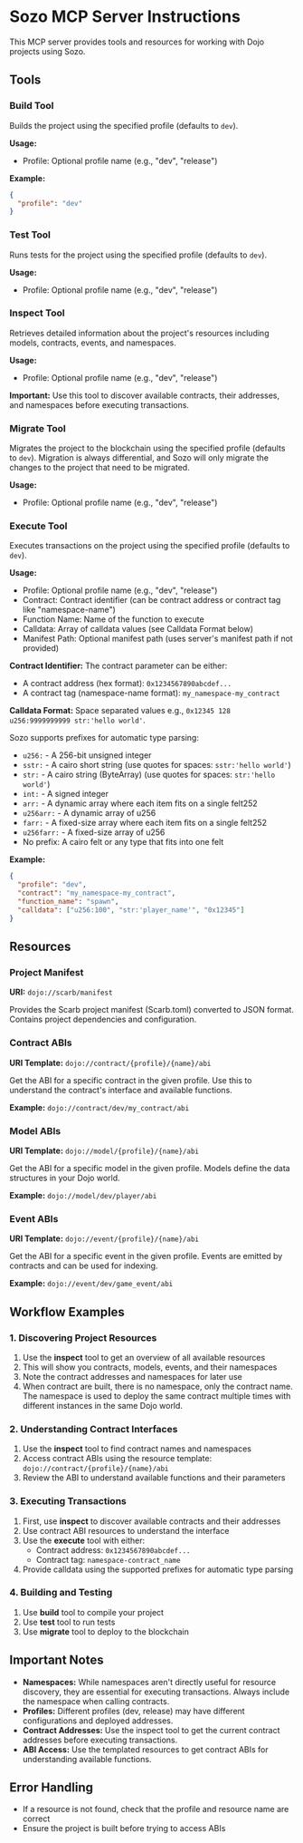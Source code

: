 # Sozo MCP Server Instructions

This MCP server provides tools and resources for working with Dojo projects using Sozo.

## Tools

### Build Tool
Builds the project using the specified profile (defaults to `dev`).

**Usage:**
- Profile: Optional profile name (e.g., "dev", "release")

**Example:**
```json
{
  "profile": "dev"
}
```

### Test Tool
Runs tests for the project using the specified profile (defaults to `dev`).

**Usage:**
- Profile: Optional profile name (e.g., "dev", "release")

### Inspect Tool
Retrieves detailed information about the project's resources including models, contracts, events, and namespaces.

**Usage:**
- Profile: Optional profile name (e.g., "dev", "release")

**Important:** Use this tool to discover available contracts, their addresses, and namespaces before executing transactions.

### Migrate Tool
Migrates the project to the blockchain using the specified profile (defaults to `dev`). Migration is always differential, and Sozo will only migrate the changes to the project that need to be migrated.

**Usage:**
- Profile: Optional profile name (e.g., "dev", "release")

### Execute Tool
Executes transactions on the project using the specified profile (defaults to `dev`).

**Usage:**
- Profile: Optional profile name (e.g., "dev", "release")
- Contract: Contract identifier (can be contract address or contract tag like "namespace-name")
- Function Name: Name of the function to execute
- Calldata: Array of calldata values (see Calldata Format below)
- Manifest Path: Optional manifest path (uses server's manifest path if not provided)

**Contract Identifier:**
The contract parameter can be either:
- A contract address (hex format): `0x1234567890abcdef...`
- A contract tag (namespace-name format): `my_namespace-my_contract`

**Calldata Format:**
Space separated values e.g., `0x12345 128 u256:9999999999 str:'hello world'`.

Sozo supports prefixes for automatic type parsing:
- `u256:` - A 256-bit unsigned integer
- `sstr:` - A cairo short string (use quotes for spaces: `sstr:'hello world'`)
- `str:` - A cairo string (ByteArray) (use quotes for spaces: `str:'hello world'`)
- `int:` - A signed integer
- `arr:` - A dynamic array where each item fits on a single felt252
- `u256arr:` - A dynamic array of u256
- `farr:` - A fixed-size array where each item fits on a single felt252
- `u256farr:` - A fixed-size array of u256
- No prefix: A cairo felt or any type that fits into one felt

**Example:**
```json
{
  "profile": "dev",
  "contract": "my_namespace-my_contract",
  "function_name": "spawn",
  "calldata": ["u256:100", "str:'player_name'", "0x12345"]
}
```

## Resources

### Project Manifest
**URI:** `dojo://scarb/manifest`

Provides the Scarb project manifest (Scarb.toml) converted to JSON format. Contains project dependencies and configuration.

### Contract ABIs
**URI Template:** `dojo://contract/{profile}/{name}/abi`

Get the ABI for a specific contract in the given profile. Use this to understand the contract's interface and available functions.

**Example:** `dojo://contract/dev/my_contract/abi`

### Model ABIs
**URI Template:** `dojo://model/{profile}/{name}/abi`

Get the ABI for a specific model in the given profile. Models define the data structures in your Dojo world.

**Example:** `dojo://model/dev/player/abi`

### Event ABIs
**URI Template:** `dojo://event/{profile}/{name}/abi`

Get the ABI for a specific event in the given profile. Events are emitted by contracts and can be used for indexing.

**Example:** `dojo://event/dev/game_event/abi`

## Workflow Examples

### 1. Discovering Project Resources
1. Use the **inspect** tool to get an overview of all available resources
2. This will show you contracts, models, events, and their namespaces
3. Note the contract addresses and namespaces for later use
4. When contract are built, there is no namespace, only the contract name. The namespace is used to deploy the same contract multiple times with different instances in the same Dojo world.

### 2. Understanding Contract Interfaces
1. Use the **inspect** tool to find contract names and namespaces
2. Access contract ABIs using the resource template: `dojo://contract/{profile}/{name}/abi`
3. Review the ABI to understand available functions and their parameters

### 3. Executing Transactions
1. First, use **inspect** to discover available contracts and their addresses
2. Use contract ABI resources to understand the interface
3. Use the **execute** tool with either:
   - Contract address: `0x1234567890abcdef...`
   - Contract tag: `namespace-contract_name`
4. Provide calldata using the supported prefixes for automatic type parsing

### 4. Building and Testing
1. Use **build** tool to compile your project
2. Use **test** tool to run tests
3. Use **migrate** tool to deploy to the blockchain

## Important Notes

- **Namespaces:** While namespaces aren't directly useful for resource discovery, they are essential for executing transactions. Always include the namespace when calling contracts.
- **Profiles:** Different profiles (dev, release) may have different configurations and deployed addresses.
- **Contract Addresses:** Use the inspect tool to get the current contract addresses before executing transactions.
- **ABI Access:** Use the templated resources to get contract ABIs for understanding available functions.

## Error Handling

- If a resource is not found, check that the profile and resource name are correct
- Ensure the project is built before trying to access ABIs
